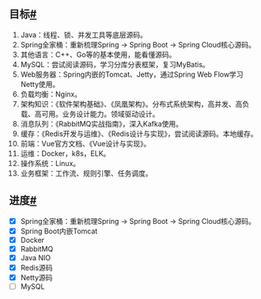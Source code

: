 ## 目标[#](https://www.cnblogs.com/Xianhuii/p/15141494.html#%E7%9B%AE%E6%A0%87)

1. Java：线程、锁、并发工具等底层源码。
2. Spring全家桶：重新梳理Spring -> Spring Boot -> Spring Cloud核心源码。
3. 其他语言：C++、Go等的基本使用，能看懂源码。
4. MySQL：尝试阅读源码，学习分库分表框架，复习MyBatis。
5. Web服务器：Spring内嵌的Tomcat、Jetty，通过Spring Web Flow学习Netty使用。
6. 负载均衡：Nginx。
7. 架构知识：《软件架构基础》、《凤凰架构》。分布式系统架构，高并发、高负载、高可用。业务设计能力。领域驱动设计。
9. 消息队列：《RabbitMQ实战指南》，深入Kafka使用。
10. 缓存：《Redis开发与运维》、《Redis设计与实现》，尝试阅读源码。本地缓存。
11. 前端：Vue官方文档、《Vue设计与实现》。
12. 运维：Docker，k8s，ELK。
13. 操作系统：Linux。
14. 业务框架：工作流、规则引擎、任务调度。

## 进度[#](https://www.cnblogs.com/Xianhuii/p/15141494.html#%E8%BF%9B%E5%BA%A6)

- [x] Spring全家桶：重新梳理Spring -> Spring Boot -> Spring Cloud核心源码。
- [x] Spring Boot内嵌Tomcat
- [x] Docker
- [x] RabbitMQ
- [x] Java NIO
- [x] Redis源码
- [x] Netty源码
- [ ] MySQL
